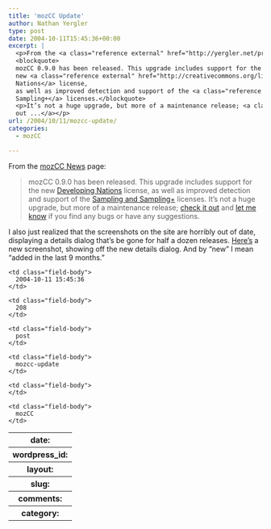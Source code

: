 ```yaml
---
title: 'mozCC Update'
author: Nathan Yergler
type: post
date: 2004-10-11T15:45:36+00:00
excerpt: |
  <p>From the <a class="reference external" href="http://yergler.net/projects/mozcc/news">mozCC News</a> page:</p>
  <blockquote>
  mozCC 0.9.0 has been released. This upgrade includes support for the
  new <a class="reference external" href="http://creativecommons.org/license/devnations">Developing
  Nations</a> license,
  as well as improved detection and support of the <a class="reference external" href="http://creativecommons.org/license/sampling">Sampling and
  Sampling+</a> licenses.</blockquote>
  <p>It’s not a huge upgrade, but more of a maintenance release; <a class="reference external" href="http://yergler.net/projects/mozcc/install">check it
  out ...</a></p>
url: /2004/10/11/mozcc-update/
categories:
  - mozCC

---
```

From the [mozCC News][1]  page:

> mozCC 0.9.0 has been released. This upgrade includes support for the new [Developing Nations][2]  license, as well as improved detection and support of the [Sampling and Sampling+][3]  licenses.
It’s not a huge upgrade, but more of a maintenance release; [check it out][4]  and [let me know][5]  if you find any bugs or have any suggestions.

I also just realized that the screenshots on the site are horribly out of date, displaying a details dialog that’s be gone for half a dozen releases. [Here’s][6]  a new screenshot, showing off the new details dialog. And by “new” I mean “added in the last 9 months.”

<table class="docutils field-list" frame="void" rules="none">
  <col class="field-name" /> <col class="field-body" /> <tr class="field">
    <th class="field-name">
      date:
    </th>

    <td class="field-body">
      2004-10-11 15:45:36
    </td>
  </tr>

  <tr class="field">
    <th class="field-name">
      wordpress_id:
    </th>

    <td class="field-body">
      208
    </td>
  </tr>

  <tr class="field">
    <th class="field-name">
      layout:
    </th>

    <td class="field-body">
      post
    </td>
  </tr>

  <tr class="field">
    <th class="field-name">
      slug:
    </th>

    <td class="field-body">
      mozcc-update
    </td>
  </tr>

  <tr class="field">
    <th class="field-name">
      comments:
    </th>

    <td class="field-body">
    </td>
  </tr>

  <tr class="field">
    <th class="field-name">
      category:
    </th>

    <td class="field-body">
      mozCC
    </td>
  </tr>
</table>

 [1]: http://yergler.net/projects/mozcc/news
 [2]: http://creativecommons.org/license/devnations
 [3]: http://creativecommons.org/license/sampling
 [4]: http://yergler.net/projects/mozcc/install
 [5]: /contact
 [6]: http://yergler.net/blog/images/mozcc090.png